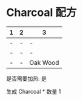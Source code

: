 # Charcoal 配方

|1|2|3|
|----|-----|-----|
|-|-|-|
|-|-|-|
|-|-|Oak Wood|

是否需要加热: 是

生成 Charcoal \* 数量 1

